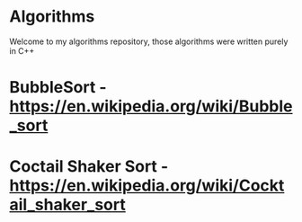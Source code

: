 # Algorithms
Welcome to my algorithms repository, those algorithms were written purely in C++ 
# BubbleSort - https://en.wikipedia.org/wiki/Bubble_sort
# Coctail Shaker Sort - https://en.wikipedia.org/wiki/Cocktail_shaker_sort
